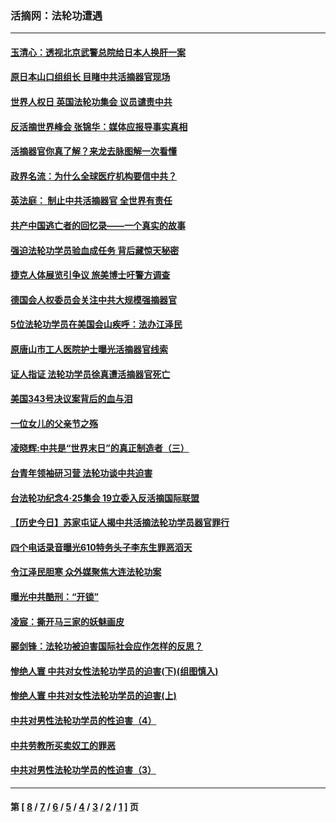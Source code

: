 ### 活摘网：法轮功遭遇
---
#### [玉清心：透视北京武警总院给日本人换肝一案](../../pages/nf5881/n13771978.md?10100430) 
#### [原日本山口组组长 目睹中共活摘器官现场](../../pages/nf5881/n13767360.md?10100430) 
#### [世界人权日 英国法轮功集会 议员谴责中共](../../pages/nf5881/n13431763.md?10100430) 
#### [反活摘世界峰会 张锦华：媒体应报导事实真相](../../pages/nf5881/n13278502.md?10100430) 
#### [活摘器官你真了解？来龙去脉图解一次看懂](../../pages/nf5881/n13013820.md?10100430) 
#### [政界名流：为什么全球医疗机构要信中共？](../../pages/nf5881/n11945479.md?10100430) 
#### [英法庭： 制止中共活摘器官 全世界有责任](../../pages/nf5881/n11330691.md?10100430) 
#### [共产中国逃亡者的回忆录——一个真实的故事](../../pages/nf5881/n10918649.md?10100430) 
#### [强迫法轮功学员验血成任务 背后藏惊天秘密](../../pages/nf5881/n4252384.md?10100430) 
#### [捷克人体展览引争议 旅美博士吁警方调查](../../pages/nf5881/n9429187.md?10100430) 
#### [德国会人权委员会关注中共大规模强摘器官](../../pages/nf5881/n8418950.md?10100430) 
#### [5位法轮功学员在美国会山疾呼：法办江泽民](../../pages/nf5881/n8101519.md?10100430) 
#### [原唐山市工人医院护士曝光活摘器官线索](../../pages/nf5881/n8076384.md?10100430) 
#### [证人指证 法轮功学员徐真遭活摘器官死亡](../../pages/nf5881/n8042467.md?10100430) 
#### [美国343号决议案背后的血与泪](../../pages/nf5881/n8020684.md?10100430) 
#### [一位女儿的父亲节之殇](../../pages/nf5881/n8014122.md?10100430) 
#### [凌晓辉:中共是“世界末日”的真正制造者（三）](../../pages/nf5881/n4210333.md?10100430) 
#### [台青年领袖研习营 法轮功谈中共迫害](../../pages/nf5881/n4141857.md?10100430) 
#### [台法轮功纪念4‧25集会 19立委入反活摘国际联盟](../../pages/nf5881/n4141821.md?10100430) 
#### [【历史今日】苏家屯证人揭中共活摘法轮功学员器官罪行](../../pages/nf5881/n4135912.md?10100430) 
#### [四个电话录音曝光610特务头子李东生罪恶滔天](../../pages/nf5881/n4040060.md?10100430) 
#### [令江泽民胆寒 众外媒聚焦大连法轮功案](../../pages/nf5881/n3932671.md?10100430) 
#### [曝光中共酷刑：“开锁”](../../pages/nf5881/n3889373.md?10100430) 
#### [凌宸：撕开马三家的妖魅画皮](../../pages/nf5881/n3849369.md?10100430) 
#### [郦剑锋：法轮功被迫害国际社会应作怎样的反思？](../../pages/nf5881/n3824560.md?10100430) 
#### [惨绝人寰 中共对女性法轮功学员的迫害(下)(组图慎入)](../../pages/nf5881/n3816285.md?10100430) 
#### [惨绝人寰 中共对女性法轮功学员的迫害(上)](../../pages/nf5881/n3815374.md?10100430) 
#### [中共对男性法轮功学员的性迫害（4）](../../pages/nf5881/n3769144.md?10100430) 
#### [中共劳教所买卖奴工的罪恶](../../pages/nf5881/n3769378.md?10100430) 
#### [中共对男性法轮功学员的性迫害（3）](../../pages/nf5881/n3768231.md?10100430) 

---
#### 第 [ [8](./8.md?10100430) / [7](./7.md?10100430) / [6](./6.md?10100430) / [5](./5.md?10100430) / [4](./4.md?10100430) / [3](./3.md?10100430) / [2](./2.md?10100430) / [1](./1.md?10100430) ] 页
